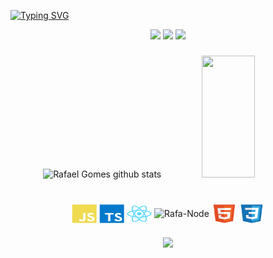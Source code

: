 [![Typing SVG](https://readme-typing-svg.herokuapp.com/?color=178459&size=35&center=true&vCenter=true&width=1000&lines=Hi+There,+My+name+is+Rafael+Gomes;I'm+17+years+old;I'm+from+Brazil;I'm+a+Fullstack+javascript+student;Be+Welcome!+:%29)](https://git.io/typing-svg)

<div align="center">
  <a href = "https://www.github.com/Rafael-H-Gomes"><img src="https://img.shields.io/badge/-Github-%23333?style=for-the-badge&logo=github&logoColor=white" target="_blank"></a>
  <a href="https://www.linkedin.com/in/rafael-gomes-0b55601b1/" target="_blank"><img src="https://img.shields.io/badge/-LinkedIn-%230077B5?style=for-the-badge&logo=linkedin&logoColor=white" target="_blank"></a> 
  <a href = "mailto:rafaelhgomes15@gmail.com"><img src="https://img.shields.io/badge/Gmail-FF0000?style=for-the-badge&logo=Gmail&logoColor=white"></a>
</div>

###

<div align="center">  
  <img width="49%" height="195px" src="https://github-readme-stats.vercel.app/api?username=Rafael-H-Gomes&show_icons=true&count_private=true&hide_border=true&title_color=2E8B57&icon_color=2faf67&text_color=c9d1d9&bg_color=0D1117" alt="Rafael Gomes github stats" /> 
  <img width="41%" height="195px" src="https://github-readme-stats.vercel.app/api/top-langs/?username=Rafael-H-Gomes&layout=compact&hide_border=true&title_color=2E8B57&text_color=c9d1d9&bg_color=0D1117" />
</div>

###

<div style="display: inline_block" align="center"><br>
  <img align="center" alt="Rafa-Js" height="30" width="40" src="https://raw.githubusercontent.com/devicons/devicon/master/icons/javascript/javascript-plain.svg">
  <img align="center" alt="Rafa-Ts" height="30" width="40" src="https://raw.githubusercontent.com/devicons/devicon/master/icons/typescript/typescript-plain.svg">
  <img align="center" alt="Rafa-React" height="30" width="40" src="https://raw.githubusercontent.com/devicons/devicon/master/icons/react/react-original.svg">
  <img align="center" alt="Rafa-Node" height="30" width="40" src="https://cdn.jsdelivr.net/gh/devicons/devicon/icons/nodejs/nodejs-original.svg">
  <img align="center" alt="Rafa-HTML" height="30" width="40" src="https://raw.githubusercontent.com/devicons/devicon/master/icons/html5/html5-original.svg">
  <img align="center" alt="Rafa-CSS" height="30" width="40" src="https://raw.githubusercontent.com/devicons/devicon/master/icons/css3/css3-original.svg">
</div>

###
###

<div align="center">
  <a href="https://github.com/Rafael-H-Gomes"><img src="https://quotes-github-readme.vercel.app/api?type=vertical&theme=dark&quote=Innovation+distinguishes+a+leader+from+a+follower.&author=Steve+Jobs"/></a>
</div>
